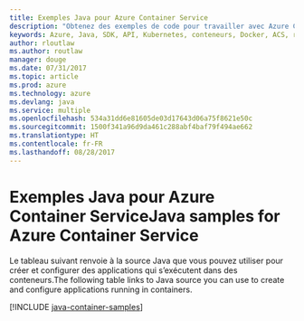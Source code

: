 ```yaml
---
title: Exemples Java pour Azure Container Service
description: "Obtenez des exemples de code pour travailler avec Azure Container Service à partir de vos applications Java."
keywords: Azure, Java, SDK, API, Kubernetes, conteneurs, Docker, ACS, registre, images
author: rloutlaw
ms.author: routlaw
manager: douge
ms.date: 07/31/2017
ms.topic: article
ms.prod: azure
ms.technology: azure
ms.devlang: java
ms.service: multiple
ms.openlocfilehash: 534a31dd6e81605de03d17643d06a75f8621e50c
ms.sourcegitcommit: 1500f341a96d9da461c288abf4baf79f494ae662
ms.translationtype: HT
ms.contentlocale: fr-FR
ms.lasthandoff: 08/28/2017
---
```

# <a name="java-samples-for-azure-container-service"></a><span data-ttu-id="00202-104">Exemples Java pour Azure Container Service</span><span class="sxs-lookup"><span data-stu-id="00202-104">Java samples for Azure Container Service</span></span>

<span data-ttu-id="00202-105">Le tableau suivant renvoie à la source Java que vous pouvez utiliser pour créer et configurer des applications qui s’exécutent dans des conteneurs.</span><span class="sxs-lookup"><span data-stu-id="00202-105">The following table links to Java source you can use to create and configure applications running in containers.</span></span>

[!INCLUDE [java-container-samples](includes/java-container-samples.md)]